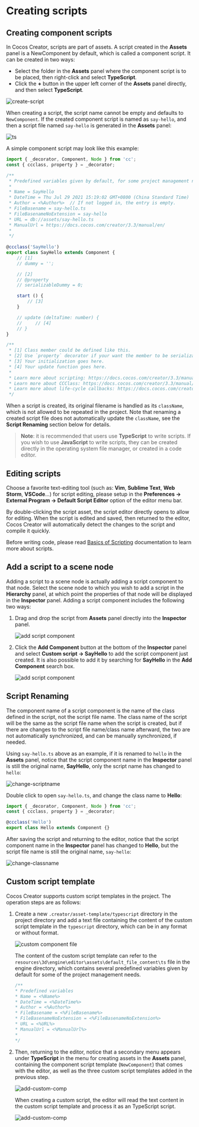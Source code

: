 # Creating scripts

## Creating component scripts

In Cocos Creator, scripts are part of assets. A script created in the **Assets** panel is a NewComponent by default, which is called a component script. It can be created in two ways:

- Select the folder in the **Assets** panel where the component script is to be placed, then right-click and select **TypeScript**.
- Click the **+** button in the upper left corner of the **Assets** panel directly, and then select **TypeScript**.

![create-script](setup/create-script.png)

When creating a script, the script name cannot be empty and defaults to `NewComponent`. If the created component script is named as `say-hello`, and then a script file named `say-hello` is generated in the **Assets** panel:

![ts](setup/ts.png)

A simple component script may look like this example:

```ts
import { _decorator, Component, Node } from 'cc';
const { ccclass, property } = _decorator;

/**
 * Predefined variables given by default, for some project management needs.
 * 
 * Name = SayHello
 * DateTime = Thu Jul 29 2021 15:19:02 GMT+0800 (China Standard Time)
 * Author = <%Author%>  // If not logged in, the entry is empty.
 * FileBasename = say-hello.ts
 * FileBasenameNoExtension = say-hello
 * URL = db://assets/say-hello.ts
 * ManualUrl = https://docs.cocos.com/creator/3.3/manual/en/
 *
 */
 
@ccclass('SayHello')
export class SayHello extends Component {
    // [1]
    // dummy = '';

    // [2]
    // @property
    // serializableDummy = 0;

    start () {
        // [3]
    }

    // update (deltaTime: number) {
    //     // [4]
    // }
}

/**
 * [1] Class member could be defined like this.
 * [2] Use `property` decorator if your want the member to be serializable.
 * [3] Your initialization goes here.
 * [4] Your update function goes here.
 *
 * Learn more about scripting: https://docs.cocos.com/creator/3.3/manual/en/scripting/
 * Learn more about CCClass: https://docs.cocos.com/creator/3.3/manual/en/scripting/ccclass.html
 * Learn more about life-cycle callbacks: https://docs.cocos.com/creator/3.3/manual/en/scripting/life-cycle-callbacks.html
 */
```

When a script is created, its original filename is handled as its `className`, which is not allowed to be repeated in the project. Note that renaming a created script file does not automatically update the `className`, see the **Script Renaming** section below for details.

> **Note**: it is recommended that users use **TypeScript** to write scripts. If you wish to use **JavaScript** to write scripts, they can be created directly in the operating system file manager, or created in a code editor.

## Editing scripts

Choose a favorite text-editing tool (such as: **Vim**, **Sublime Text**, **Web Storm**, **VSCode**...) for script editing, please setup in the **Preferences -> External Program -> Default Script Editor** option of the editor menu bar.

By double-clicking the script asset, the script editor directly opens to allow for editing. When the script is edited and saved, then returned to the editor, Cocos Creator will automatically detect the changes to the script and compile it quickly.

Before writing code, please read [Basics of Scripting](basic.md) documentation to learn more about scripts.

## Add a script to a scene node

Adding a script to a scene node is actually adding a script component to that node. Select the scene node to which you wish to add a script in the **Hierarchy** panel, at which point the properties of that node will be displayed in the **Inspector** panel. Adding a script component includes the following two ways:

1. Drag and drop the script from **Assets** panel directly into the **Inspector** panel.

    ![add script component](setup/add-script-component.png)

2. Click the **Add Component** button at the bottom of the **Inspector** panel and select **Custom script -> SayHello** to add the script component just created. It is also possible to add it by searching for **SayHello** in the **Add Component** search box.

    ![add script component](setup/add-script-component2.png)

## Script Renaming

The component name of a script component is the name of the class defined in the script, not the script file name. The class name of the script will be the same as the script file name when the script is created, but if there are changes to the script file name/class name afterward, the two are not automatically synchronized, and can be manually synchronized, if needed.

Using `say-hello.ts` above as an example, if it is renamed to `hello` in the **Assets** panel, notice that the script component name in the **Inspector** panel is still the original name, **SayHello**, only the script name has changed to `hello`:

![change-scriptname](setup/change-scriptname.png)

Double click to open `say-hello.ts`, and change the class name to **Hello**:

```TypeScript
import { _decorator, Component, Node } from 'cc';
const { ccclass, property } = _decorator;

@ccclass('Hello')
export class Hello extends Component {}
```

After saving the script and returning to the editor, notice that the script component name in the **Inspector** panel has changed to **Hello**, but the script file name is still the original name, `say-hello`:

![change-classname](setup/change-classname.png)

## Custom script template

Cocos Creator supports custom script templates in the project. The operation steps are as follows:

1. Create a new `.creator/asset-template/typescript` directory in the project directory and add a text file containing the content of the custom script template in the `typescript` directory, which can be in any format or without format.

    ![custom component file](setup/custom-file.png)

    The content of the custom script template can refer to the `resources\3d\engine\editor\assets\default_file_content\ts` file in the engine directory, which contains several predefined variables given by default for some of the project management needs.

    ```ts
    /**
    * Predefined variables
    * Name = <%Name%>
    * DateTime = <%DateTime%>
    * Author = <%Author%>
    * FileBasename = <%FileBasename%>
    * FileBasenameNoExtension = <%FileBasenameNoExtension%>
    * URL = <%URL%>
    * ManualUrl = <%ManualUrl%>
    *
    */
    ```

2. Then, returning to the editor, notice that a secondary menu appears under **TypeScript** in the menu for creating assets in the **Assets** panel, containing the component script template (`NewComponent`) that comes with the editor, as well as the three custom script templates added in the previous step.

    ![add-custom-comp](setup/add-custom-comp.png)

    When creating a custom script, the editor will read the text content in the custom script template and process it as an TypeScript script.

    ![add-custom-comp](setup/add-custom-comp.gif)
